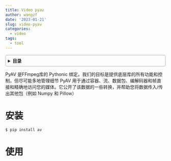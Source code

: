 ```yaml
---
title: Video pyav
author: wangzf
date: '2023-01-21'
slug: video-pyav
categories:
  - video
tags:
  - tool
---
```


<style>
details {
    border: 1px solid #aaa;
    border-radius: 4px;
    padding: .5em .5em 0;
}
summary {
    font-weight: bold;
    margin: -.5em -.5em 0;
    padding: .5em;
}
details[open] {
    padding: .5em;
}
details[open] summary {
    border-bottom: 1px solid #aaa;
    margin-bottom: .5em;
}
img {
    pointer-events: none;
}
</style>

<details><summary>目录</summary><p>

- [安装](#安装)
- [使用](#使用)
</p></details><p></p>

PyAV 是FFmpeg库的 Pythonic 绑定。我们的目标是提供底层库的所有功能和控制，但尽可能多地管理细节
PyAV 用于通过容器、流、数据包、编解码器和帧直接和精确地访问您的媒体。它公开了该数据的一些转换，并帮助您将数据传入/传出其他包（例如 Numpy 和 Pillow）

# 安装

```bash
$ pip install av
```

# 使用


